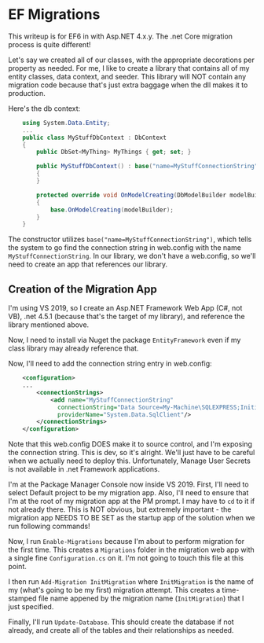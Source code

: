 # EF Migrations

This writeup is for EF6 in with Asp.NET 4.x.y. The .net Core migration process is quite different!

Let's say we created all of our classes, with the appropriate decorations per property as needed. For me, I like to create a library that
contains all of my entity classes, data context, and seeder. This library will NOT contain any migration code because that's just extra
baggage when the dll makes it to production.

Here's the db context:

```csharp
    using System.Data.Entity;
    ...
    public class MyStuffDbContext : DbContext
    {
        public DbSet<MyThing> MyThings { get; set; }

        public MyStuffDbContext() : base("name=MyStuffConnectionString")
        {
        }

        protected override void OnModelCreating(DbModelBuilder modelBuilder)
        {
            base.OnModelCreating(modelBuilder);
        }
    }
```

The constructor utilizes `base("name=MyStuffConnectionString")`, which tells the system to go find the connection string in web.config with
the name `MyStuffConnectionString`. In our library, we don't have a web.config, so we'll need to create an app that references our library.

## Creation of the Migration App

I'm using VS 2019, so I create an Asp.NET Framework Web App (C#, not VB), .net 4.5.1 (because that's the target of my library), and reference
the library mentioned above.

Now, I need to install via Nuget the package `EntityFramework` even if my class library may already reference that.

Now, I'll need to add the connection string entry in web.config:

```xml
    <configuration>
    ...
        <connectionStrings>
            <add name="MyStuffConnectionString"
              connectionString="Data Source=My-Machine\SQLEXPRESS;Initial Catalog=MyStuffDotNet;Integrated Security=True"
              providerName="System.Data.SqlClient"/>
        </connectionStrings>
    </configuration>
```

Note that this web.config DOES make it to source control, and I'm exposing the connection string. This is dev, so it's alright. We'll just have to be
careful when we actually need to deploy this. Unfortunately, Manage User Secrets is not available in .net Framework applications.

I'm at the Package Manager Console now inside VS 2019. First, I'll need to select Default project to be my migration app. Also, I'll need to
ensure that I'm at the root of my migration app at the PM prompt. I may have to `cd` to it if not already there. This is NOT obvious, but extremely important -
the migration app NEEDS TO BE SET as the startup app of the solution when we run following commands!

Now, I run `Enable-Migrations` because I'm about to perform migration for the first time. This creates a `Migrations` folder in the migration
web app with a single fine `Configuration.cs` on it. I'm not going to touch this file at this point.

I then run `Add-Migration InitMigration` where `InitMigration` is the name of my (what's going to be my first) migration attempt. This creates
a time-stamped file name appened by the migration name (`InitMigration`) that I just specified.

Finally, I'll run `Update-Database`. This should create the database if not already, and create all of the tables and their relationships as needed.

